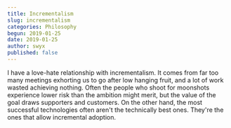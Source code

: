 ```yaml
---
title: Incrementalism
slug: incrementalism
categories: Philosophy
begun: 2019-01-25
date: 2019-01-25
author: swyx
published: false
---
```


I have a love-hate relationship with incrementalism.
It comes from far too many meetings exhorting us to go after low hanging fruit, and a lot of work wasted achieving nothing. Often the people who shoot for moonshots experience lower risk than the ambition might merit, but the value of the goal draws supporters and customers. On the other hand, the most successful technologies often aren't the technically best ones. They're the ones that allow incremental adoption.
